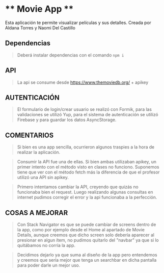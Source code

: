 # ** Movie App ** #

Esta aplicación te permite visualizar películas y sus detalles.
Creada por Aldana Torres y Naomi Del Castillo 

## Dependencias ##

> Deberá instalar dependencias con el comando `npm i` 

## API ##

>La api se consume desde https://www.themoviedb.org/ + apikey

## AUTENTICACIÓN ##

> El formulario de login/crear usuario se realizó con Formik, para las validaciones se utilizó Yup, para el sistema de autenticación se utilizó Firebase y para guardar los datos AsyncStorage.

## COMENTARIOS ##

>Si bien es una app sencilla, ocurrieron algunos traspies a la hora de realizar la aplicación.

>Consumir la API fue una de ellas. Si bien ambas utilizaban apikey, un primer intento con el método visto en clases no funciono. 
>Suponemos tiene que ver con el método fetch más la diferencia de que el profesor utilizó una API sin apikey. 

>Primero intentamos cambiar la API, creyendo que quizás no funcionaba bien el request.
>Luego realizando algunas consultas en internet pudimos corregir el error y la api funcionaba a la perfección.

## COSAS A MEJORAR ##

>Con Stack Navigator es que se puede cambiar de screens dentro de la app, como por ejemplo desde el Home al apartado de Movie Details, aunque creemos que dicho screen solo debería aparecer al presionar en algun ítem, no pudimos quitarlo del "navbar" ya que si lo quitábamos no corría la app. 

>Decidimos dejarlo ya que suma al diseño de la app pero entendemos y creemos que sería mejor que tenga un searchbar en dicha pantalla para poder darle un mejor uso. 
